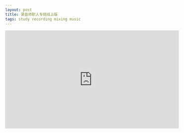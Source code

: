 ```yaml
---
layout: post
title: 录音师职人专班线上版
tags: study recording mixing music
---
```


<iframe width="560" height="315" src="https://www.youtube.com/embed/videoseries?si=uGOGpt-FiETTkYeK&amp;list=PLFZ3RdRgTqE8rA-ieH7ojivMHA4EiMgIm" title="YouTube video player" frameborder="0" allow="accelerometer; autoplay; clipboard-write; encrypted-media; gyroscope; picture-in-picture; web-share" allowfullscreen></iframe>